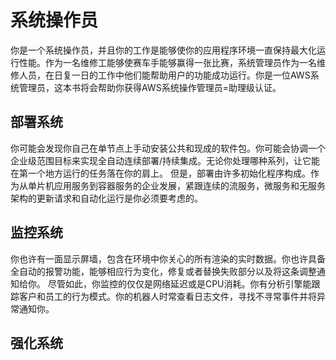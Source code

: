 # 系统操作员
你是一个系统操作员，并且你的工作是能够使你的应用程序环境一直保持最大化运行性能。作为一名维修工能够使赛车手能够赢得一张比赛，系统管理员作为一名维修人员，在日复一日的工作中他们能帮助用户的功能成功运行。你是一位AWS系统管理员，这本书将会帮助你获得AWS系统操作管理员=助理级认证。
## 部署系统
你可能会发现你自己在单节点上手动安装公共和现成的软件包。你可能会协调一个企业级范围目标来实现全自动连续部署/持续集成。无论你处理哪种系列，让它能在第一个地方运行的任务落在你的肩上。
但是，部署由许多初始化程序构成。作为从单片机应用服务到容器服务的企业发展，紧跟连续的流服务，微服务和无服务架构的更新请求和自动化运行是你必须要考虑的。
## 监控系统
你也许有一面显示屏墙，包含在环境中你关心的所有渲染的实时数据。你也许具备全自动的报警功能，能够相应行为变化，修复或者替换失败部分以及将这条调整通知给你。
尽管如此，你监控的仅仅是网络延迟或是CPU消耗。你有分析引擎能跟踪客户和员工的行为模式。你的机器人时常查看日志文件，寻找不寻常事件并将异常通知你。
## 强化系统
